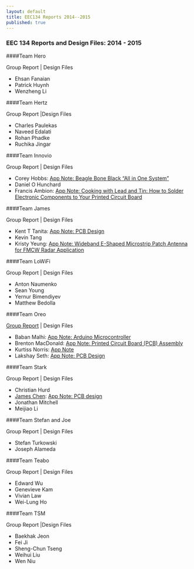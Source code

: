 ```yaml
---
layout: default
title: EEC134 Reports 2014--2015
published: true
---
```

### EEC 134 Reports and Design Files: 2014 - 2015

####Team Hero

Group Report \| Design Files 

* Ehsan Fanaian
* Patrick Huynh
* Wenzheng Li

####Team Hertz

Group Report \|Design Files

* Charles Paulekas
* Naveed Edalati
* Rohan Phadke
* Ruchika Jingar

####Team Innovio

Group Report \| Design Files

* Corey Hobbs: [App Note: Beagle Bone Black “All in One System”](/education/files/eec134-2014-2015/Team_Innovio/AN_Corey_Hobbs.pdf)
* Daniel O Hunchard
* Francis Ambion: [App Note: Cooking with Lead and Tin: How to Solder Electronic Components to Your Printed Circuit Board](/education/files/eec134-2014-2015/Team_Innovio/AN_Francis_Ambion.docx)

####Team James

Group Report \| Design Files

* Kent T Tanita: [App Note: PCB Design](/education/files/eec134-2014-2015/Team_James/AN_Kent_Tanita.docx)
* Kevin Tang
* Kristy Yeung: [App Note: Wideband E-Shaped Microstrip Patch Antenna for FMCW Radar Application](/education/files/eec134-2014-2015/Team_James/AN_Kristy_Yeung.docx)
 
####Team LoWiFi

Group Report \| Design Files

* Anton Naumenko
* Sean Young
* Yernur Bimendiyev
* Matthew Bedolla

####Team Oreo

[Group Report](/education/files/eec134-2014-2015/Team_Oreo/Team_Oreo_Report.doc) \| Design Files

* Baban Malhi: [App Note: Arduino Microcontroller](/education/files/eec134-2014-2015/Team_Oreo/AN_Baban_Malhi.pdf)
* Brenton MacDonald: [App Note: Printed Circuit Board (PCB) Assembly](/education/files/eec134-2014-2015/Team_Oreo/AN_Brenton_MacDonald.doc)
* Kurtiss Norris: [App Note](/education/files/eec134-2014-2015/Team_Oreo/AN_Kurt_Norris.doc)
* Lakshay Seth: [App Note: PCB Design](/education/files/eec134-2014-2015/Team_Oreo/AN_Lakshay_Seth.docx)

####Team Stark

Group Report \| Design Files

* Christian Hurd
* [James Chen](https://www.linkedin.com/pub/james-chen/a5/a80/3b9): [App Note: PCB design](/education/files/eec134-2014-2015/Team_Stark/AN_James_Chen.pdf)
* Jonathan Mitchell
* Meijiao Li

####Team Stefan and Joe

Group Report \| Design Files

* Stefan Turkowski
* Joseph Alameda

####Team Teabo

Group Report \| Design Files

* Edward Wu
* Genevieve Kam 
* Vivian Law
* Wei-Lung Ho

####Team TSM

Group Report \|Design Files

* Baekhak Jeon
* Fei Ji
* Sheng-Chun Tseng
* Weihui Liu
* Wen Niu
